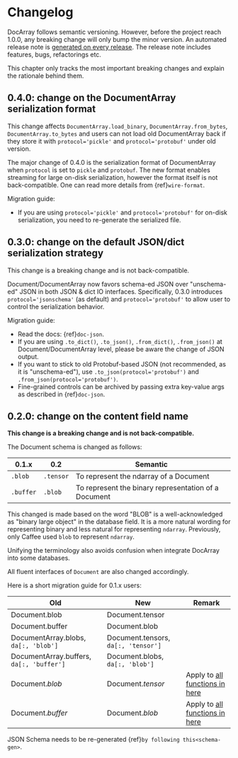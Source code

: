 # Changelog

DocArray follows semantic versioning. However, before the project reach 1.0.0, any breaking change will only bump the minor version.  An automated release note is [generated on every release](https://github.com/jina-ai/docarray/releases). The release note includes features, bugs, refactorings etc. 

This chapter only tracks the most important breaking changes and explain the rationale behind them.


## 0.4.0: change on the DocumentArray serialization format

This change affects `DocumentArray.load_binary`, `DocumentArray.from_bytes`, `DocumentArray.to_bytes` and users can not load old DocumentArray back if they store it with `protocol='pickle'` and `protocol='protobuf'` under old version.

The major change of 0.4.0 is the serialization format of DocumentArray when `protocol` is set to `pickle` and `protobuf`. The new format enables streaming for large on-disk serialization, however the format itself is not back-compatible. One can read more details from {ref}`wire-format`. 

Migration guide:
- If you are using `protocol='pickle'` and `protocol='protobuf'` for on-disk serialization, you need to re-generate the serialized file.


## 0.3.0: change on the default JSON/dict serialization strategy

This change is a breaking change and is not back-compatible.

Document/DocumentArray now favors schema-ed JSON over "unschema-ed" JSON in both JSON & dict IO interfaces. Specifically, 0.3.0 introduces `protocol='jsonschema'` (as default) and `protocol='protobuf'` to allow user to control the serialization behavior.

Migration guide:

- Read the docs: {ref}`doc-json`.
- If you are using `.to_dict()`, `.to_json()`, `.from_dict()`, `.from_json()` at Document/DocumentArray level, please be aware the change of JSON output.
- If you want to stick to old Protobuf-based JSON (not recommended, as it is "unschema-ed"), use `.to_json(protocol='protobuf')` and `.from_json(protocol='protobuf')`.
- Fine-grained controls can be archived by passing extra key-value args as described in {ref}`doc-json`.


## 0.2.0: change on the content field name

**This change is a breaking change and is not back-compatible.**

The Document schema is changed as follows:

| 0.1.x     | 0.2       | Semantic                                             |
|-----------|-----------|------------------------------------------------------|
| `.blob`   | `.tensor` | To represent the ndarray of a Document               |
| `.buffer` | `.blob`   | To represent the binary representation of a Document |

This changed is made based on the word "BLOB" is a well-acknowledged as "binary large object" in the database field. It is a more natural wording for representing binary and less natural for representing `ndarray`. Previously, only Caffee used `blob` to represent `ndarray`.

Unifying the terminology also avoids confusion when integrate DocArray into some databases.

All fluent interfaces of `Document` are also changed accordingly.

Here is a short migration guide for 0.1.x users:

| Old                                      | New                                 | Remark                                                                         |
|------------------------------------------|-------------------------------------|--------------------------------------------------------------------------------|
| Document.blob                            | Document.tensor                     |                                                                                |
| Document.buffer                          | Document.blob                       |                                                                                |
| DocumentArray.blobs, `da[:, 'blob']`     | Document.tensors, `da[:, 'tensor']` |                                                                                |
| DocumentArray.buffers, `da[:, 'buffer']` | Document.blobs, `da[:, 'blob']`     |                                                                                |
| Document.*_blob_*                        | Document.*_tensor_*                 | Apply to [all functions in here](../fundamentals/document/fluent-interface.md) |
| Document.*_buffer_*                      | Document.*_blob_*                   | Apply to [all functions in here](../fundamentals/document/fluent-interface.md) |

JSON Schema needs to be re-generated {ref}`by following this<schema-gen>`.

